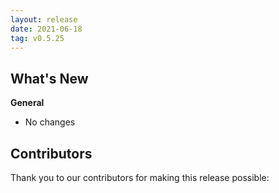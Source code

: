 ```yaml
---
layout: release
date: 2021-06-18
tag: v0.5.25
---
```


## What's New
**General**
* No changes

## Contributors

Thank you to our contributors for making this release possible:

 
